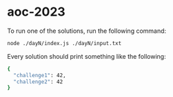 # aoc-2023

To run one of the solutions, run the following command:
```sh
node ./dayN/index.js ./dayN/input.txt
```

Every solution should print something like the following:
```sh
{
  "challenge1": 42,
  "challenge2": 42
}
```
